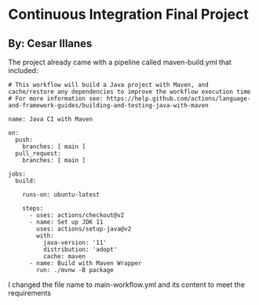 # Continuous Integration Final Project
## By: Cesar Illanes

The project already came with a pipeline called maven-build.yml that included:

```
# This workflow will build a Java project with Maven, and cache/restore any dependencies to improve the workflow execution time
# For more information see: https://help.github.com/actions/language-and-framework-guides/building-and-testing-java-with-maven

name: Java CI with Maven

on:
  push:
    branches: [ main ]
  pull_request:
    branches: [ main ]

jobs:
  build:

    runs-on: ubuntu-latest

    steps:
      - uses: actions/checkout@v2
      - name: Set up JDK 11
        uses: actions/setup-java@v2
        with:
          java-version: '11'
          distribution: 'adopt'
          cache: maven
      - name: Build with Maven Wrapper
        run: ./mvnw -B package
```

I changed the file name to main-workflow.yml and its content to meet the requirements